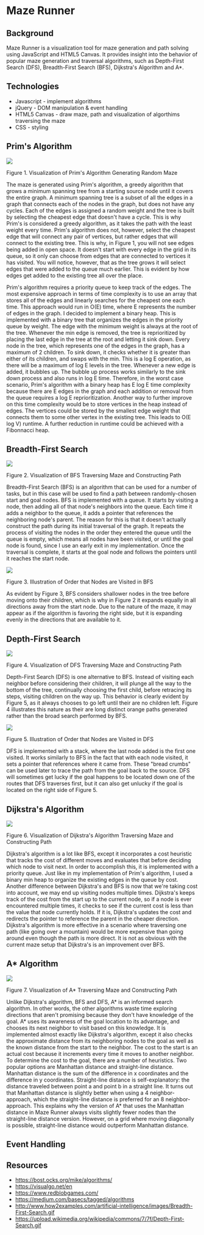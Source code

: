 # Maze Runner

## Background
Maze Runner is a visualization tool for maze generation and path solving using JavaScript and HTML5 Canvas. It provides insight into the behavior of popular maze generation and traversal algorithms, such as Depth-First Search (DFS), Breadth-First Search (BFS), Dijkstra's Algorithm and A*.

## Technologies
  * Javascript - implement algorithms
  * jQuery - DOM manipulation & event handling
  * HTML5 Canvas - draw maze, path and visualization of algorthims traversing the maze
  * CSS - styling

## Prim's Algorithm
![](assets/README-c8c8b61c.gif)

Figure 1. Visualization of Prim's Algorithm Generating Random Maze

The maze is generated using Prim's algorithm, a greedy algorithm that grows a minimum spanning tree from a starting source node until it covers the entire graph. A minimum spanning tree is a subset of all the edges in a graph that connects each of the nodes in the graph, but does not have any cycles. Each of the edges is assigned a random weight and the tree is built by selecting the cheapest edge that doesn't have a cycle. This is why Prim's is considered a greedy algorithm, as it takes the path with the least weight every time. Prim's algorithm does not, however, select the cheapest edge that will connect any pair of vertices, but rather edges that will connect to the existing tree. This is why, in Figure 1, you will not see edges being added in open space. It doesn't start with every edge in the grid in its queue, so it only can choose from edges that are connected to vertices it has visited. You will notice, however, that as the tree grows it will select edges that were added to the queue much earlier. This is evident by how edges get added to the existing tree all over the place.

Prim's algorithm requires a priority queue to keep track of the edges. The most expensive approach in terms of time complexity is to use an array that stores all of the edges and linearly searches for the cheapest one each time. This approach would run in O(E) time, where E represents the number of edges in the graph. I decided to implement a binary heap. This is implemented with a binary tree that organizes the edges in the priority queue by weight. The edge with the minimum weight is always at the root of the tree. Whenever the min edge is removed, the tree is reprioritized by placing the last edge in the tree at the root and letting it sink down. Every node in the tree, which represents one of the edges in the graph, has a maximum of 2 children. To sink down, it checks whether it is greater than either of its children, and swaps with the min. This is a log E operation, as there will be a maximum of log E levels in the tree. Whenever a new edge is added, it bubbles up. The bubble up process works similarly to the sink down process and also runs in log E time. Therefore, in the worst case scenario, Prim's algorithm with a binary heap has E log E time complexity because there are E edges in the graph and each addition or removal from the queue requires a log E reprioritization. Another way to further improve on this time complexity would be to store vertices in the heap instead of edges. The vertices could be stored by the smallest edge weight that connects them to some other vertex in the existing tree. This leads to O(E log V) runtime. A further reduction in runtime could be achieved with a Fibonnacci heap.

## Breadth-First Search
![](assets/README-132ecb30.gif)

Figure 2. Visualization of BFS Traversing Maze and Constructing Path

Breadth-First Search (BFS) is an algorithm that can be used for a number of tasks, but in this case will be used to find a path between randomly-chosen start and goal nodes. BFS is implemented with a queue. It starts by visiting a node, then adding all of that node's neighbors into the queue. Each time it adds a neighbor to the queue, it adds a pointer that references the neighboring node's parent. The reason for this is that it doesn't actually construct the path during its initial traversal of the graph. It repeats the process of visiting the nodes in the order they entered the queue until the queue is empty, which means all nodes have been visited, or until the goal node is found, since I use an early exit in my implementation. Once the traversal is complete, it starts at the goal node and follows the pointers until it reaches the start node.

![](assets/README-c795f06a.gif)

Figure 3. Illustration of Order that Nodes are Visited in BFS

As evident by Figure 3, BFS considers shallower nodes in the tree before moving onto their children, which is why in Figure 2 it expands equally in all directions away from the start node. Due to the nature of the maze, it may appear as if the algorithm is favoring the right side, but it is expanding evenly in the directions that are available to it.

## Depth-First Search
![](assets/README-8b258554.gif)

Figure 4. Visualization of DFS Traversing Maze and Constructing Path

Depth-First Search (DFS) is one alternative to BFS. Instead of visiting each neighbor before considering their children, it will plunge all the way to the bottom of the tree, continually choosing the first child, before retracing its steps, visiting children on the way up. This behavior is clearly evident by Figure 5, as it always chooses to go left until their are no children left. Figure 4 illustrates this nature as their are long distinct orange paths generated rather than the broad search performed by BFS.

![](assets/README-0b83cd5b.gif)

Figure 5. Illustration of Order that Nodes are Visited in DFS

DFS is implemented with a stack, where the last node added is the first one visited. It works similarly to BFS in the fact that with each node visited, it sets a pointer that references where it came from. These "bread crumbs" can be used later to trace the path from the goal back to the source. DFS will sometimes get lucky if the goal happens to be located down one of the routes that DFS traverses first, but it can also get unlucky if the goal is located on the right side of Figure 5.

## Dijkstra's Algorithm
![](assets/README-84d68b10.gif)

Figure 6. Visualization of Dijkstra's Algorithm Traversing Maze and Constructing Path

Dijkstra's algorithm is a lot like BFS, except it incorporates a cost heuristic that tracks the cost of different moves and evaluates that before deciding which node to visit next. In order to accomplish this, it is implemented with a priority queue. Just like in my implementation of Prim's algorithm, I used a binary min heap to organize the existing edges in the queue by cost. Another difference between Dijkstra's and BFS is now that we're taking cost into account, we may end up visiting nodes multiple times. Dijkstra's keeps track of the cost from the start up to the current node, so if a node is ever encountered multiple times, it checks to see if the current cost is less than the value that node currently holds. If it is, Dijkstra's updates the cost and redirects the pointer to reference the parent in the cheaper direction. Dijkstra's algorithm is more effective in a scenario where traversing one path (like going over a mountain) would be more expensive than going around even though the path is more direct. It is not as obvious with the current maze setup that Dijkstra's is an improvement over BFS.

## A* Algorithm
![](assets/README-bbb06bc4.gif)

Figure 7. Visualization of A* Traversing Maze and Constructing Path

Unlike Dijkstra's algorithm, BFS and DFS, A* is an informed search algorithm. In other words, the other algorithms waste time exploring directions that aren't promising because they don't have knowledge of the goal. A* uses its awareness of the goal location to its advantage, and chooses its next neighbor to visit based on this knowledge. It is implemented almost exactly like Dijkstra's algorithm, except it also checks the approximate distance from its neighboring nodes to the goal as well as the known distance from the start to the neighbor. The cost to the start is an actual cost because it increments every time it moves to another neighbor. To determine the cost to the goal, there are a number of heuristics. Two popular options are Manhattan distance and straight-line distance. Manhattan distance is the sum of the difference in x coordinates and the difference in y coordinates. Straight-line distance is self-explanatory: the distance traveled between point a and point b in a straight line. It turns out that Manhattan distance is slightly better when using a 4 neighbor-approach, which the straight-line distance is preferred for an 8 neighbor-approach. This explains why the version of A* that uses the Manhattan distance in Maze Runner always visits slightly fewer nodes than the straight-line distance version. However, on a grid where moving diagonally is possible, straight-line distance would outperform Manhattan distance.

## Event Handling


## Resources
* https://bost.ocks.org/mike/algorithms/
* https://visualgo.net/en
* https://www.redblobgames.com/
* https://medium.com/basecs/tagged/algorithms
* http://www.how2examples.com/artificial-intelligence/images/Breadth-First-Search.gif
* https://upload.wikimedia.org/wikipedia/commons/7/7f/Depth-First-Search.gif
